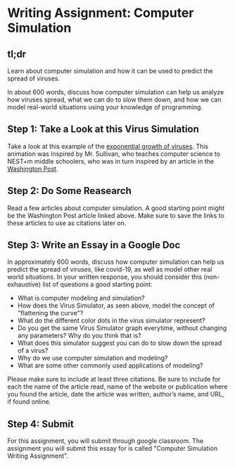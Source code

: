 # Writing Assignment: Computer Simulation

## tl;dr

Learn about computer simulation and how it can be used to predict the spread of viruses.

In about 600 words, discuss how computer simulation can help us analyze how viruses spread, what we can do to slow them down, and how we can model real-world situations using your knowledge of programming.

## Step 1: Take a Look at this Virus Simulation

Take a look at this example of the [exponential growth of viruses](https://intro.cs50nestm.net/virus). This animation was inspired by Mr. Sullivan, who teaches computer science to NEST+m middle schoolers, who was in turn inspired by an article in the [Washington Post](https://www.washingtonpost.com/graphics/2020/world/corona-simulator/).

## Step 2: Do Some Reasearch

Read a few articles about computer simulation. A good starting point might be the Washington Post article linked above. Make sure to save the links to these articles to use as citations later on.

## Step 3: Write an Essay in a Google Doc

In approximately 600 words, discuss how computer simulation can help us predict the spread of viruses, like covid-19, as well as model other real world situations. In your written response, you should consider this (non-exhaustive) list of questions a good starting point:

* What is computer modeling and simulation?
* How does the Virus Simulator, as seen above, model the concept of "flattening the curve"?
* What do the different color dots in the virus simulator represent?
* Do you get the same Virus Simulator graph everytime, without changing any parameters? Why do you think that is?
* What does this simulator suggest you can do to slow down the spread of a virus?
* Why do we use computer simulation and modeling?
* What are some other commonly used applications of modeling?

Please make sure to include at least three citations. Be sure to include for each the name of the article read, name of the website or publication where you found the article, date the article was written, author’s name, and URL, if found online.

## Step 4: Submit

For this assignment, you will submit through google classroom. The assignment you will submit this essay for is called "Computer Simulation Writing Assignment".
